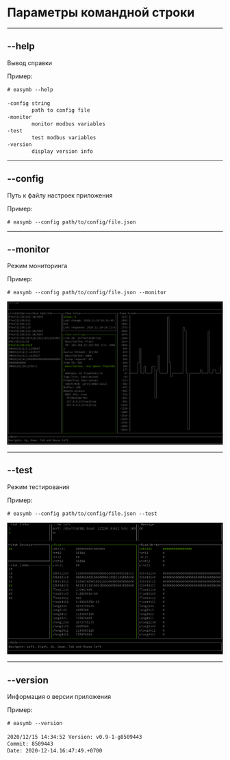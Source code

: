 # **Параметры командной строки**

----

## **--help**

Вывод справки

Пример:

```shell
# easymb --help

-config string
        path to config file
-monitor
        monitor modbus variables
-test
        test modbus variables
-version
        display version info
```

----

## **--config**

Путь к файлу настроек приложения

Пример:

```shell
# easymb --config path/to/config/file.json
```

----

## **--monitor**

Режим мониторинга

Пример:

```shell
# easymb --config path/to/config/file.json --monitor
```

![monitor](monitor_item.png)

----

## **--test**

Режим тестирования

Пример:

```shell
# easymb --config path/to/config/file.json --test
```

![test](test.png)

----

## **--version**

Информация о версии приложения

Пример:

```shell
# easymb --version

2020/12/15 14:34:52 Version: v0.9-1-g8509443
Commit: 8509443
Date: 2020-12-14.16:47:49.+0700

```
